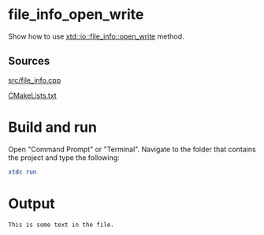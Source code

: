 # file_info_open_write

Show how to use [xtd::io::file_info::open_write](../../../../src/xtd.core/include/xtd/io/file_info.h) method.

## Sources

[src/file_info.cpp](src/file_info_open_write.cpp)

[CMakeLists.txt](CMakeLists.txt)

# Build and run

Open "Command Prompt" or "Terminal". Navigate to the folder that contains the project and type the following:

```cmake
xtdc run
```

# Output

```
This is some text in the file.
```
